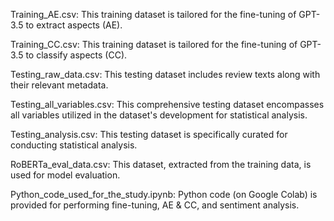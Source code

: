 Training_AE.csv: This training dataset is tailored for the fine-tuning of GPT-3.5 to extract aspects (AE).

Training_CC.csv: This training dataset is tailored for the fine-tuning of GPT-3.5 to classify aspects (CC).

Testing_raw_data.csv: This testing dataset includes review texts along with their relevant metadata.

Testing_all_variables.csv: This comprehensive testing dataset encompasses all variables utilized in the dataset's development for statistical analysis.

Testing_analysis.csv: This testing dataset is specifically curated for conducting statistical analysis.

RoBERTa_eval_data.csv: This dataset, extracted from the training data, is used for model evaluation.

Python_code_used_for_the_study.ipynb: Python code (on Google Colab) is provided for performing fine-tuning, AE & CC, and sentiment analysis.

